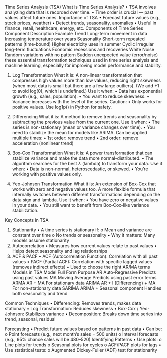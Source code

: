 Time Series Analysis (TSA) 
What is Time Series Analysis?
•	TSA involves analyzing data that is recorded over time.
•	Time order is crucial — past values affect future ones.
Importance of TSA
•	Forecast future values (e.g., stock prices, weather)
•	Detect trends, seasonality, anomalies
•	Useful in finance, retail, healthcare, energy, etc.
 Components of Time Series
Component	Description	Example
Trend	Long-term movement in data	Increasing temperature over years
Seasonality	Short-term repeated patterns (time-bound)	Higher electricity uses in summer
Cyclic	Irregular long-term fluctuations	Economic recessions and recoveries
White Noise	Random variations with no pattern	Sudden unexpected value (error/noise)
these essential transformation techniques used in time series analysis and machine learning, especially for improving model performance and stability.

1. Log Transformation
 What it is:
A non-linear transformation that compresses high values more than low values, reducing right skewness (when most data is small but there are a few large outliers).
(We add +1 to avoid log(0), which is undefined.)
Use it when:
•	Data has exponential growth (e.g., sales, population).
•	You want to reduce skewness.
•	Variance increases with the level of the series.
Caution:
•	Only works for positive values. Use log1p() in Python for safety.

2. Differencing
What it is:
A method to remove trends and seasonality by subtracting the previous value from the current one.
Use it when:
•	The series is non-stationary (mean or variance changes over time).
•	You need to stabilize the mean for models like ARIMA.
Can be applied multiple times:
•	1st order: remove trend
•	2nd order: remove acceleration (nonlinear trend)


3. Box-Cox Transformation
What it is:
A power transformation that can stabilize variance and make the data more normal-distributed.
•	The algorithm searches for the best λ (lambda) to transform your data.
Use it when:
•	Data is non-normal, heteroscedastic, or skewed.
•	You’re working with positive values only.


4. Yeo-Johnson Transformation
What it is:
An extension of Box-Cox that works with zero and negative values too.
A more flexible formula that internally switches between different transformations depending on the data sign and lambda.
Use it when:
•	You have zero or negative values in your data.
•	You still want to benefit from Box-Cox-like variance stabilization.

Key Concepts in TSA
1. Stationarity
•	A time series is stationary if:
o	Mean and variance are constant over time
o	No trends or seasonality
•	Why it matters: Many models assume stationarity
2. Autocorrelation
•	Measures how current values relate to past values
•	Helps detect seasonality and lag relationships
3. ACF & PACF
•	ACF (Autocorrelation Function): Correlation with all past values
•	PACF (Partial ACF): Correlation with specific lagged values (removes indirect effects)
•	Used to choose the right AR/MA terms
 Models in TSA
Model	Full Form	Purpose
AR	Auto-Regressive	Predicts using past values
MA	Moving Average	Predicts using past error terms
ARMA	AR + MA	For stationary data
ARIMA	AR + I (Differencing) + MA	For non-stationary data
SARIMA	ARIMA + Seasonal component	Handles both seasonality and trend

Common Techniques
•	Differencing: Removes trends, makes data stationary
•	Log Transformation: Reduces skewness
•	Box-Cox / Yeo-Johnson: Stabilizes variance
•	Decomposition: Breaks down time series into trend, seasonal, residual

Forecasting
•	Predict future values based on patterns in past data
•	Can be:
o	Point forecasts (e.g., next month’s sales = 500 units)
o	Interval forecasts (e.g., 95% chance sales will be 480–520)
 Identifying Patterns
•	Use plots:
o	Line plots for trends
o	Seasonal plots for cycles
o	ACF/PACF plots for lags
•	Use statistical tests:
o	Augmented Dickey-Fuller (ADF) test for stationarity


